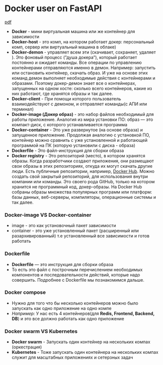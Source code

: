 # Docker user on FastAPI

[pdf](https://cloclo56.datacloudmail.ru/public/view/7Yib95YUzqRtDr4AcoRpmbyCzbLr5DKZ2RfUje6Dmdqq7Wd4rDBgFwDDogC2JcVBeQ86zv/no/%D0%9E%D1%81%D0%BD%D0%BE%D0%B2%D1%8B_Docker__Docker_%D0%B8_Python.pdf)

+ **Docker** - мини виртуальная машина или же контейнер для зависимости
+ **Docker-host** - это комп, на котором работает докер: персональный комп, сервер или виртуальный машина в облаке) 
+ **Docker-demon** - управляет всем эти (скачивает, сохраняет, удаляет ). Это фоновый процесс (”душа докера”), который работает постоянно и ожидает команды. Все операции по управлению контейнерами отправляются именно в демон. Например: запустить или остановить контейнер, скачать образ. И уже на основе этих команд демон выполняет необходимые действия с контейнерами и образами. Поэтому докер-демон знает все о контейнерах, запущенных на одном хосте: сколько всего контейнеров, какие из них работают, где хранятся образы и так далее.
+ **Docker-client** - При помощи которого пользователь взаимодействуют с демоном, и отправляет команды(с АПИ или терминал) 
+ **Docker-image (Докер образ)** - это набор файлов необходимый для работы приложение. Аналогия из мира установки ПО: образ — это компакт-диск, с которого устанавливается программа
+ **Docker-container** - Это уже развернутое (на основе образа) и запущенное приложение. Продолжая аналогию с установкой ПО, контейнер можно сравнить с уже установленной и работающей программой на ПК (которую установили с диска - образа)
+ **Dockerfile** - Это файл-инструкция для сборки образа
+ **Docker registry** - Это репозиторий (место), в котором хранятся образы. Когда разработчики создают приложения, они размещают свои образы в этих репозиториях, откуда их могут скачать другие люди. Есть публичные репозитории, например, [Docker Hub](https://hub.docker.com/). Можно создать свой закрытый репозиторий, для использования внутри компании или команды. Это своего рода GitHub, только на котором хранится не программный код, докер-образы. На Docker Hub собраны образы множества популярных программ или платформ: базы данных, веб-серверы, компиляторы, операционные системы и так далее.

  
### Docker-image VS Docker-container

+ image - это как установочный пакет зависимости
+ container - это уже установленный пакет (расширенный или разархивированный)  т.е установленный все зависимости и готов работать


### Dockerfile

+ **Dockerfile** — это инструкция для сборки образа
+ То есть это файл с построчным перечислением необходимых компонентов и последовательности действий, которые надо
совершить. Подробнее с Dockerfile мы познакомимся дальше.


### Docker compose

+ Нужно для того что бы несколько контейнеров можно было запускать как одно приложение на одно компе
+ _Например:_ У нас есть 4 контейнеров(для **Redis, Frontend, Backend, DB**) и это все должно работать как одно приложение 


### Docker swarm VS Kubernetes

+ **Docker swarm** - Запускать один контейнер на нескольких компах (оркестрация)
+ **Kubernetes** - Тоже запускать один контейнера на нескольких компах служит для масштабных приложениях и сетерзных задач 